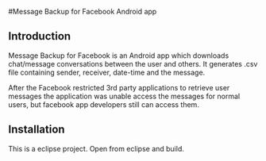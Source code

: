 #Message Backup for Facebook Android app

## Introduction
Message Backup for Facebook is an Android app which downloads chat/message conversations between the user and others.
It generates .csv file containing sender, receiver, date-time and the message.

After the Facebook restricted 3rd party applications to retrieve user messages the application was unable access the messages for normal users, but facebook app developers still can access them.


## Installation
This is a eclipse project. Open from eclipse and build.


